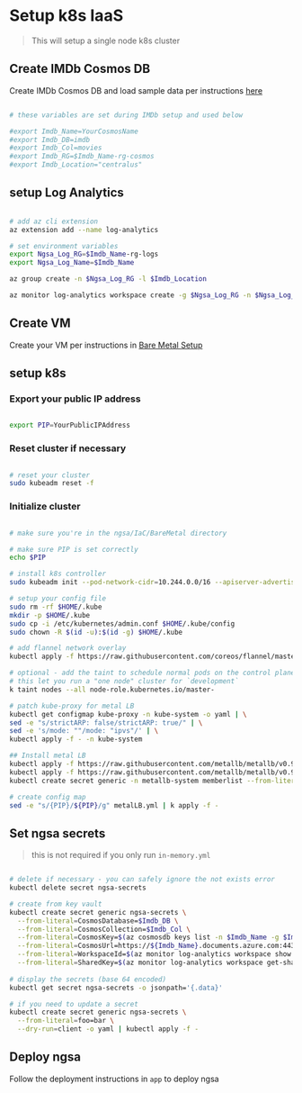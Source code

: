 # Setup k8s IaaS

> This will setup a single node k8s cluster

## Create IMDb Cosmos DB

Create IMDb Cosmos DB and load sample data per instructions [here](https://github.com/retaildevcrews/imdb)

```bash

# these variables are set during IMDb setup and used below

#export Imdb_Name=YourCosmosName
#export Imdb_DB=imdb
#export Imdb_Col=movies
#export Imdb_RG=$Imdb_Name-rg-cosmos
#export Imdb_Location="centralus"

```

## setup Log Analytics

```bash

# add az cli extension
az extension add --name log-analytics

# set environment variables
export Ngsa_Log_RG=$Imdb_Name-rg-logs
export Ngsa_Log_Name=$Imdb_Name

az group create -n $Ngsa_Log_RG -l $Imdb_Location

az monitor log-analytics workspace create -g $Ngsa_Log_RG -n $Ngsa_Log_Name -l $Imdb_Location

```

## Create VM

Create your VM per instructions in [Bare Metal Setup](setup-bare-metal-vm.md)

## setup k8s

### Export your public IP address

```bash

export PIP=YourPublicIPAddress

```

### Reset cluster if necessary

```bash

# reset your cluster
sudo kubeadm reset -f

```

### Initialize cluster

```bash

# make sure you're in the ngsa/IaC/BareMetal directory

# make sure PIP is set correctly
echo $PIP

# install k8s controller
sudo kubeadm init --pod-network-cidr=10.244.0.0/16 --apiserver-advertise-address $PIP

# setup your config file
sudo rm -rf $HOME/.kube
mkdir -p $HOME/.kube
sudo cp -i /etc/kubernetes/admin.conf $HOME/.kube/config
sudo chown -R $(id -u):$(id -g) $HOME/.kube

# add flannel network overlay
kubectl apply -f https://raw.githubusercontent.com/coreos/flannel/master/Documentation/kube-flannel.yml --namespace=kube-system

# optional - add the taint to schedule normal pods on the control plane
# this let you run a "one node" cluster for `development`
k taint nodes --all node-role.kubernetes.io/master-

# patch kube-proxy for metal LB
kubectl get configmap kube-proxy -n kube-system -o yaml | \
sed -e "s/strictARP: false/strictARP: true/" | \
sed -e 's/mode: ""/mode: "ipvs"/' | \
kubectl apply -f - -n kube-system

## Install metal LB
kubectl apply -f https://raw.githubusercontent.com/metallb/metallb/v0.9.4/manifests/namespace.yaml
kubectl apply -f https://raw.githubusercontent.com/metallb/metallb/v0.9.4/manifests/metallb.yaml
kubectl create secret generic -n metallb-system memberlist --from-literal=secretkey="$(openssl rand -base64 128)"

# create config map
sed -e "s/{PIP}/${PIP}/g" metalLB.yml | k apply -f -

```

## Set ngsa secrets

> this is not required if you only run `in-memory.yml`

```bash

# delete if necessary - you can safely ignore the not exists error
kubectl delete secret ngsa-secrets

# create from key vault
kubectl create secret generic ngsa-secrets \
  --from-literal=CosmosDatabase=$Imdb_DB \
  --from-literal=CosmosCollection=$Imdb_Col \
  --from-literal=CosmosKey=$(az cosmosdb keys list -n $Imdb_Name -g $Imdb_RG --query primaryReadonlyMasterKey -o tsv) \
  --from-literal=CosmosUrl=https://${Imdb_Name}.documents.azure.com:443/ \
  --from-literal=WorkspaceId=$(az monitor log-analytics workspace show -g $Ngsa_Log_RG -n $Ngsa_Log_Name --query customerId -o tsv) \
  --from-literal=SharedKey=$(az monitor log-analytics workspace get-shared-keys -g $Ngsa_Log_RG -n $Ngsa_Log_Name --query primarySharedKey -o tsv)
  
# display the secrets (base 64 encoded)
kubectl get secret ngsa-secrets -o jsonpath='{.data}'

# if you need to update a secret
kubectl create secret generic ngsa-secrets \
  --from-literal=foo=bar \
  --dry-run=client -o yaml | kubectl apply -f -

```

## Deploy ngsa

Follow the deployment instructions in `app` to deploy ngsa
